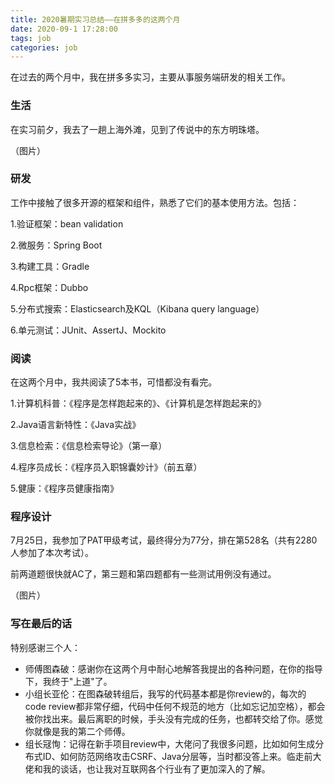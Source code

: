 ```yaml
---
title: 2020暑期实习总结——在拼多多的这两个月
date: 2020-09-1 17:28:00
tags: job
categories: job
---
```


在过去的两个月中，我在拼多多实习，主要从事服务端研发的相关工作。

<!--more-->

### 生活

在实习前夕，我去了一趟上海外滩，见到了传说中的东方明珠塔。

（图片）

### 研发

工作中接触了很多开源的框架和组件，熟悉了它们的基本使用方法。包括：

1.验证框架：bean validation

2.微服务：Spring Boot

3.构建工具：Gradle

4.Rpc框架：Dubbo

5.分布式搜索：Elasticsearch及KQL（Kibana query language）

6.单元测试：JUnit、AssertJ、Mockito

### 阅读

在这两个月中，我共阅读了5本书，可惜都没有看完。

1.计算机科普：《程序是怎样跑起来的》、《计算机是怎样跑起来的》

2.Java语言新特性：《Java实战》

3.信息检索：《信息检索导论》（第一章）

4.程序员成长：《程序员入职锦囊妙计》（前五章）

5.健康：《程序员健康指南》

### 程序设计

7月25日，我参加了PAT甲级考试，最终得分为77分，排在第528名（共有2280人参加了本次考试）。

前两道题很快就AC了，第三题和第四题都有一些测试用例没有通过。

（图片）

### 写在最后的话

特别感谢三个人：

* 师傅图森破：感谢你在这两个月中耐心地解答我提出的各种问题，在你的指导下，我终于"上道"了。
* 小组长亚伦：在图森破转组后，我写的代码基本都是你review的，每次的code review都非常仔细，代码中任何不规范的地方（比如忘记加空格），都会被你找出来。最后离职的时候，手头没有完成的任务，也都转交给了你。感觉你就像是我的第二个师傅。
* 组长冦恂：记得在新手项目review中，大佬问了我很多问题，比如如何生成分布式ID、如何防范网络攻击CSRF、Java分层等，当时都没答上来。临走前大佬和我的谈话，也让我对互联网各个行业有了更加深入的了解。

